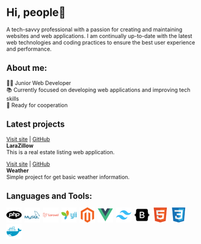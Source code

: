 <h1 align="left">
  Hi, people👋 
</h1>
<p align="left">
    A tech-savvy professional with a passion for creating and maintaining websites and web applications. I am continually up-to-date with the latest web technologies and coding practices to ensure the best user experience and performance.
</p>
<h2 align="left">About me:</h2>
<p align="left">
  👩‍💻 Junior Web Developer <br />
  📚 Currently focused on developing web applications and improving tech skills<br />
  📌 Ready for cooperation
</p>
<h2 align="left">Latest projects</h2>
<p align="left">
  <a href="https://larazillow.toptools.fun" target="_blank">Visit site</a> |
  <a href="https://github.com/bodik2836/larazillow">GitHub</a> <br />
  <b>LaraZillow</b> <br />
  This is a real estate listing web application. <br />
</p>
<p align="left">
  <a href="https://weather.toptools.fun" target="_blank">Visit site</a> |
  <a href="https://github.com/bodik2836/weather">GitHub</a> <br />
  <b>Weather</b> <br />
  Simple project for get basic weather information. <br />
</p>
<h2 align="left">Languages and Tools:</h2>
<div>
    <img
        src="https://github.com/devicons/devicon/blob/master/icons/php/php-plain.svg"
        title="PHP"
        alt="PHP"
        width="40"
        height="40"
      />&nbsp;
    <img
        src="https://github.com/devicons/devicon/blob/master/icons/mysql/mysql-plain-wordmark.svg"
        title="MySQL"
        alt="MySQL"
        width="40"
        height="40"
    />&nbsp;
    <img
        src="https://github.com/devicons/devicon/blob/master/icons/laravel/laravel-original-wordmark.svg"
        title="Laravel"
        alt="Laravel"
        width="40"
        height="40"
    />&nbsp;
    <img
        src="https://github.com/devicons/devicon/blob/master/icons/yii/yii-original-wordmark.svg"
        title="Yii2"
        alt="Yii2"
        width="40"
        height="40"
    />&nbsp;
    <img
        src="https://github.com/devicons/devicon/blob/master/icons/magento/magento-original.svg"
        title="Magento"
        alt="Magento"
        width="40"
        height="40"
    />&nbsp;
    <img
        src="https://github.com/devicons/devicon/blob/master/icons/vuejs/vuejs-original.svg"
        title="Vue"
        alt="Vue"
        width="40"
        height="40"
    />&nbsp;
    <img
        src="https://github.com/devicons/devicon/blob/master/icons/tailwindcss/tailwindcss-original.svg"
        title="Tailwindcss"
        alt="Tailwindcss"
        width="40"
        height="40"
    />&nbsp;
    <img
        src="https://github.com/devicons/devicon/blob/master/icons/bootstrap/bootstrap-plain.svg"
        title="Bootstrap"
        alt="Bootstrap"
        width="40"
        height="40"
    />&nbsp;
    <img
        src="https://github.com/devicons/devicon/blob/master/icons/html5/html5-original.svg"
        title="HTML5"
        alt="HTML"
        width="40"
        height="40"
    />&nbsp;
    <img
        src="https://github.com/devicons/devicon/blob/master/icons/css3/css3-original.svg"
        title="CSS"
        alt="CSS"
        width="40"
        height="40"
    />&nbsp;
    <img
        src="https://github.com/devicons/devicon/blob/master/icons/docker/docker-plain.svg"
        title="Docker"
        alt="Docker"
        width="40"
        height="40"
    />&nbsp;
</div>
